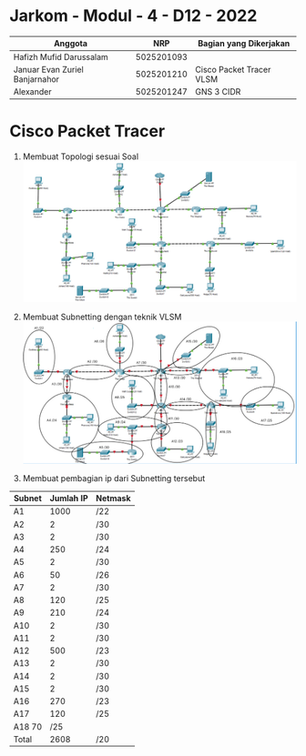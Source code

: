# Jarkom - Modul - 4 - D12 - 2022
  | Anggota | NRP | Bagian yang Dikerjakan |
  | ------- | --- | ---------------------- |
  | Hafizh Mufid Darussalam        | 5025201093 | |
  | Januar Evan Zuriel Banjarnahor | 5025201210 | Cisco Packet Tracer VLSM|
  | Alexander 			               | 5025201247 | GNS 3 CIDR |
  
# Cisco Packet Tracer
1. Membuat Topologi sesuai Soal
![](pic/topologi.png)

2. Membuat Subnetting dengan teknik VLSM
![](pic/vlsm.png)

3. Membuat pembagian ip dari Subnetting tersebut

| Subnet | Jumlah IP | Netmask |
| ------ | --------- | ------- |
|   A1   |   1000    |   /22   |
| A2 | 2 |	/30 |
| A3 | 2 |	/30 |
|A4	 |250	|/24|
|A5|	2|	/30|
|A6|	50|	/26|
|A7	|2|	/30|
|A8|	120	|/25|
|A9|	210	|/24|
|A10|	2|	/30|
|A11|	2	|/30|
|A12|	500|	/23|
|A13|	2	|/30|
|A14|	2	|/30|
|A15|	2	|/30|
|A16|	270|	/23|
|A17|	120|	/25|
|A18	70|	/25|
|Total|	2608|	/20|
